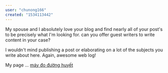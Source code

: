 ```yaml
---
user: "chunong166"
created: "1534113442"
---
```


My spouse and I absolutely love your blog and find nearly all of your post's to be precisely what 
I'm looking for. can you offer guest writers to write content in your case?

I wouldn't mind publishing a post or elaborating on a lot of the subjects you write about here.
Again, awesome web log!

My page ... <a href="https://ytenamgiao.com/">máy đo đường huyết</a>
